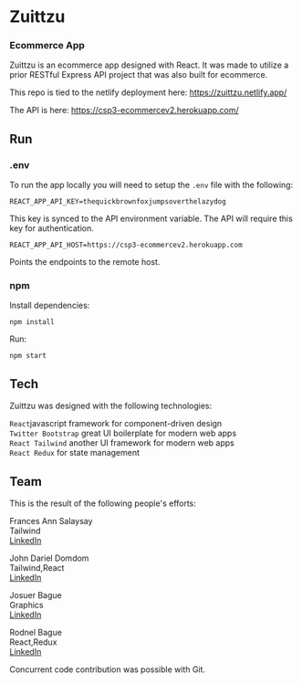 # Zuittzu

### Ecommerce App

Zuittzu is an ecommerce app designed with React. It was made to utilize a prior RESTful Express API project that was also built for ecommerce.

This repo is tied to the netlify deployment here:
https://zuittzu.netlify.app/

The API is here:
https://csp3-ecommercev2.herokuapp.com/

## Run

### .env

To run the app locally you will need to setup the `.env` file with the following:

`REACT_APP_API_KEY=thequickbrownfoxjumpsoverthelazydog`

This key is synced to the API environment variable. The API will require this key for authentication.

`REACT_APP_API_HOST=https://csp3-ecommercev2.herokuapp.com`

Points the endpoints to the remote host.

### npm

Install dependencies:

`npm install`

Run:

`npm start`

## Tech

Zuittzu was designed with the following technologies:

`React`javascript framework for component-driven design\
`Twitter Bootstrap` great UI boilerplate for modern web apps\
`React Tailwind` another UI framework for modern web apps\
`React Redux` for state management

## Team

This is the result of the following people's efforts:

Frances Ann Salaysay\
Tailwind\
[LinkedIn](https://www.linkedin.com/in/francesannsalaysay)

John Dariel Domdom\
Tailwind,React\
[LinkedIn](https://www.linkedin.com/in/john-dariel-domdom-36bb72215/)

Josuer Bague\
Graphics \
[LinkedIn](https://www.linkedin.com/in/josuer-bague/)

Rodnel Bague\
React,Redux\
[LinkedIn](https://www.linkedin.com/in/rodnel-bague-953274202/)

Concurrent code contribution was possible with Git.
